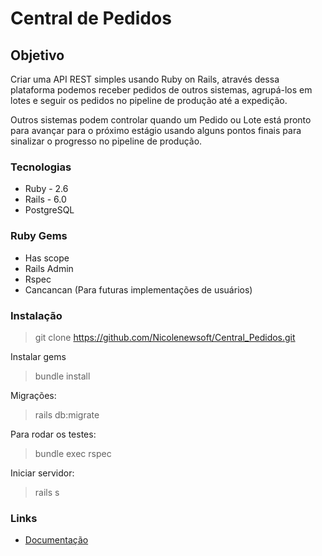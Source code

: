 # Central de Pedidos

## Objetivo 

Criar uma API REST simples usando Ruby on Rails, através dessa plataforma podemos receber pedidos de outros sistemas, agrupá-los em lotes e seguir os pedidos no pipeline de produção até a expedição.

Outros sistemas podem controlar quando um Pedido ou Lote está pronto para avançar para o próximo estágio usando alguns pontos finais para sinalizar o progresso no pipeline de produção.

### Tecnologias

* Ruby - 2.6
* Rails - 6.0
* PostgreSQL

### Ruby Gems

* Has scope
* Rails Admin
* Rspec
* Cancancan (Para futuras implementações de usuários)

### Instalação

>git clone https://github.com/Nicolenewsoft/Central_Pedidos.git

Instalar gems

>bundle install

Migrações:

>rails db:migrate

Para rodar os testes:

>bundle exec rspec

Iniciar servidor:

>rails s

### Links

* [Documentação](https://web.postman.co/collections/11755710-91affed9-75bb-40b6-aa9e-908de3b28de9?version=latest&workspace=71e5c54c-7aa9-4739-8bc3-c518376b6765)

